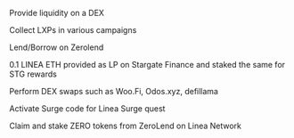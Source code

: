 Provide liquidity on a DEX

Collect LXPs in various campaigns

Lend/Borrow on Zerolend

0.1 LINEA ETH provided as LP on Stargate Finance and staked the same for STG rewards

Perform DEX swaps such as Woo.Fi, Odos.xyz, defillama

Activate Surge code for Linea Surge quest

Claim and stake ZERO tokens from ZeroLend on Linea Network
